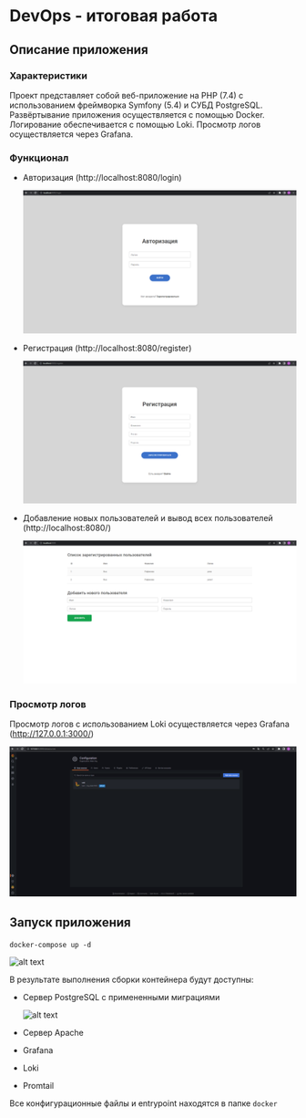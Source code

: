 # DevOps - итоговая работа

## Описание приложения

### Характеристики
Проект представляет собой веб-приложение на PHP (7.4) с использованием фреймворка Symfony (5.4) и СУБД PostgreSQL. Развёртывание приложения осуществляется с помощью Docker. Логирование обеспечивается с помощью Loki. Просмотр логов осуществляется через Grafana.

### Функционал
- Авторизация (http://localhost:8080/login)
  
  ![alt text](images/auth.png)
- Регистрация (http://localhost:8080/register)

  ![alt text](images/register.png)
- Добавление новых пользователей и вывод всех пользователей (http://localhost:8080/)
  
  ![alt text](images/main.png)

### Просмотр логов
Просмотр логов с использованием Loki осуществляется через Grafana (http://127.0.0.1:3000/)

![alt text](images/grafana_loki.png)

## Запуск приложения
```docker-compose up -d```

![alt text](images/container.png)

В результате выполнения сборки контейнера будут доступны:

- Сервер PostgreSQL с примененными миграциями

  ![alt text](images/database.png)
- Сервер Apache
- Grafana
- Loki
- Promtail

Все конфигурационные файлы и entrypoint находятся в папке ```docker```
